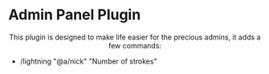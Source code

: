 # Admin Panel Plugin
<div align="center">
  This plugin is designed to make life easier for the precious admins, it adds a few commands:
<ul align="left">
  <li>/lightning "@a/nick" "Number of strokes" </li>
</ul>
</div>
